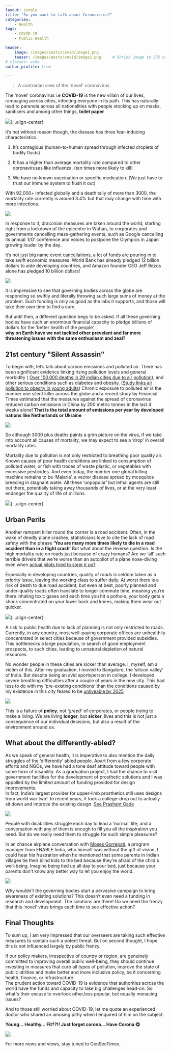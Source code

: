 ```yaml
---
layout: single
title: "So you want to talk about Coronavirus?"
categories:
    - Health
tags:
    - COVID-19
    - Public Health

header:
    image: /images/posts/covid/image1.png
    teaser: /images/posts/covid/image1.png     # Shrink image to 575 width
# classes: wide
author_profile: true

---
```


>A contrarian view of the 'novel' coronavirus

The ‘novel’ coronavirus i.e **COVID-19** is the new villain of our lives, rampaging across cities, infecting everyone in its path. This has naturally lead to paranoia across all nationalities with people stocking up on masks, sanitisers and among other things, **toilet paper**

![](/images/posts/covid/image12.jpeg){: .align-center}

It’s not without reason though, the disease has three fear-inducing characteristics.

1.  It’s contagious (human-to-human spread through infected droplets of bodily fluids)

2.  It has a higher than average mortality rate compared to other coronaviruses like influenza. (ten times more likely to kill)

3.  We have no known vaccination or specific medication. (We just have to trust our immune system to flush it out)

With 92,000+ infected globally and a death tally of more than 3000, the mortality rate currently is around 3.4% but that may change with time with more infections.

![](/images/posts/covid/image2.jpeg)

In response to it, draconian measures are taken around the world, starting right from a lockdown of the epicentre in Wuhan, to corporates and governments cancelling mass-gathering events, such as Google cancelling its annual ‘I/O’ conference and voices to postpone the Olympics in Japan growing louder by the day.

It’s not just big name event cancellations, a lot of funds are pouring in to take swift economic measures. World Bank has already pledged 12 billion dollars to aide developing countries, and Amazon founder CEO Jeff Bezos alone has pledged 10 billion dollars\! 

[![](/images/posts/covid/image3.png)](https://news.google.com/search?q=coronavirus%20money%20pledge&hl=en-IN&gl=IN&ceid=IN%3Aen)

It is impressive to see that governing bodies across the globe are responding so swiftly and literally throwing such large sums of money at the problem. Such funding is only as good as the labs it supports, and those will take their own time to find a cure.

But until then, a different question begs to be asked. If all these governing bodies have such an enormous financial capacity to pledge billions of dollars for the ‘better health of the people’,    
**why on Earth have we not tackled other prevelant and far more threatening issues with the same enthusiasm and zeal?**

## 21st century "Silent Assassin"
To begin with, let’s talk about carbon emissions and polluted air. There has been significant evidence linking rising pollution levels and general morbidity (
[Over 100,000 deaths in 29 indian cities due to air pollution](https://economictimes.indiatimes.com/news/politics-and-nation/over-1-lakh-deaths-in-29-cities-due-to-air-pollution-study/articleshow/74144139.cms)), and other serious conditions such as diabetes and obesity. ([Study links air pollution to obesity in young adults](https://airqualitynews.com/2019/11/01/air-pollution-linked-to-obesity-in-young-adults/)) Chronic exposure to polluted air is the number one silent killer across the globe and a recent study by Financial Times estimated that the measures against the spread of coronavirus reduced carbon emissions in China by 200 metric tonnes in the last 4 weeks alone\! **That is the total amount of emissions per year by developed nations like Netherlands or Ukraine**

![](/images/posts/covid/image4.jpeg)

So although 3000 plus deaths paints a grim picture on the virus, if we take into account all causes of mortality, we may expect to see a ‘drop’ in overall mortality rates.

Mortality due to pollution is not only restricted to breathing poor quality air. Known causes of poor health conditions are linked to consumption of polluted water, or fish with traces of waste plastic, or vegetables with excessive pesticides.
And even today, the number one global killing machine remains to be ‘Malaria’, a vector disease spread by mosquitos breeding in stagnant water. All these ‘unpopular’ but lethal agents are still out there, potentially taking away thousands of lives, or at the very least endanger the quality of life of millions. 

![](/images/posts/covid/image5.jpeg){: .align-center}


## Urban Perils

Another rampant killer round the corner is a road accident. Often, in the wake of deadly plane crashes, statisticians love to cite the lack of road safety with the phrase **‘You are many more times likely to die in a road accident than in a flight crash’**
But what about the reverse question. Is the high mortality rate on roads just because of crazy humans? Are we ‘all’ such terrible drivers that we’re worse than an autopilot of a plane nose-diving even when [actual pilots tried to steer it up?](https://globalnews.ca/news/5049364/boeing-737-max-8-autopilot-problem/)

Especially in developing countries, quality of roads is seldom taken as a priority issue, leaving the working class to suffer daily. At worst there is a risk of death to due road accident, but even at best, poorly planned and under-quality roads often translate to longer commute time, meaning you’re there inhaling toxic gases and each time you hit a pothole, your body gets a shock concentrated on your lower back and knees, making them wear out quicker.

![](/images/posts/covid/image6.jpeg){: .align-center}

A risk to public health due to lack of planning is not only restricted to roads.  
Currently, in any country, most well-paying corporate offices are unhealthily concentrated in select cities because of government provided subsidies. This bottlenecks a large population, in search of good employment prospects, to such cities, leading to unnatural depletion of natural resources.

No wonder people in these cities are sicker than average. I, myself, am a victim of this. After my graduation, I moved to Bangalore, the ‘silicon valley’ of India. But despite being an avid sportsperson in college, I developed severe breathing difficulties after a couple of years in the new city. This had less to do with my ‘pre-existing conditions’ than the conditions caused by my existence in this city feared to be [unliveable by 2025](https://www.theguardian.com/cities/2017/mar/01/burning-lakes-experts-fear-bangalore-uninhabitable-2025)

![](/images/posts/covid/image7.jpeg)

This is a failure of **policy**, not *‘greed’* of corporates, or people trying to make a living. 
We are living **longer**, but **sicker**, lives and this is not just a consequence of our individual decisions, but also a result of the environment around us. 

## What about the differently-abled?

As we speak of general health, it is imperative to also mention the daily struggles of the ‘differently’ abled people. Apart from a few corporate efforts and NGOs, we have had a tone deaf attitude toward people with some form of disability. As a graduation project, I had the chance to visit government facilities for the development of prosthetic solutions and I was appalled by the limited amount of funding provided for design improvements.   
In fact, India’s largest provider for upper-limb prosthetics still uses designs from world war two\! 
In recent years, it took a college-drop out to actually sit down and improve the existing design. [See Prashant Gade](https://www.linkedin.com/in/prashant-gade-88718457/?originalSubdomain=in)

![](/images/posts/covid/image8.jpeg)

People with disabilities struggle each day to lead a ‘normal’ life, and a conversation with any of them is enough to fill you all the inspiration you need. But do we really need them to struggle for such simple pleasures?  

In an chance airplane conversation with [Moses Gorrepati](https://www.linkedin.com/in/moses-gorrepati-30849172/?originalSubdomain=in), a program manager from ENABLE India, who himself was without the gift of vision, I could hear his frustration when he mentioned that some parents in Indian villages tie their blind kids to the bed because they’re afraid of the child's well-being. Imagine being tied up all day to your bed, just because your parents don’t know any better way to let you enjoy the world.

![](/images/posts/covid/image9.png)

Why wouldn’t the governing bodies start a pervasive campaign to bring awareness of existing solutions? This doesn’t even need a funding in research and development. The solutions are there\! Do we need the frenzy that this ‘novel’ virus brings each time to see effective action?

## Final Thoughts

To sum up, I am very impressed that our overseers are taking such effective measures to contain such a potent threat. But on second thought, I hope this is not influenced largely by public frenzy.

If our policy makers, irrespective of country or region, are genuinely committed to improving overall public well-being, they should continue investing in measures that curb all types of pollution, improve the state of public utilities and make better and more inclusive policy, be it concerning health, finance, or infrastructure.   
The prudent action toward COVID-19 is evidence that authorities across the world have the funds and capacity to take big challenges head-on. 
So what's their excuse to overlook other,less popular, but equally menacing issues?

And to those still worried about COVID-19, let me quote an experienced doctor who shared an amusing pithy when I enquired of him on the subject.

**Young… Healthy… Fit??\!\! Just forget corona… Have Corona 😋**

![](/images/posts/covid/image10.jpeg)

For more news and views, stay tuned to GenSecTimes.
